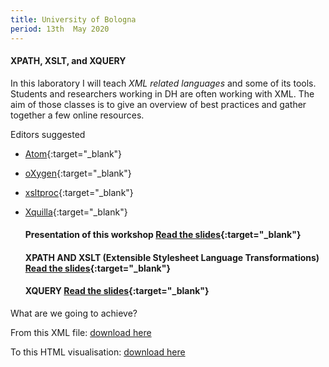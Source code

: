 ```yaml
---
title: University of Bologna
period: 13th  May 2020
---
```


####  **XPATH, XSLT, and XQUERY**

In this laboratory I will teach *XML related languages* and some of its tools. Students and researchers working in DH are often working with XML. The aim of those classes is to give an overview of best practices and gather together a few online resources.  

Editors suggested

- [Atom](https://atom.io/){:target="_blank"} 
- [oXygen](https://www.oxygenxml.com/){:target="_blank"}
- [xsltproc](){:target="_blank"}
- [Xquilla](http://xqilla.sourceforge.net/HomePage){:target="_blank"} 


  #### Presentation of this workshop [Read the slides](https://slides.com/tizmancinelli/xslt-4f37f3#/){:target="_blank"}

  #### XPATH AND XSLT (Extensible Stylesheet Language Transformations) [Read the slides](https://slides.com/tizmancinelli/xslt-cd6553#/){:target="_blank"}

  #### XQUERY [Read the slides](https://slides.com/tizmancinelli/xquery-exist-db#/){:target="_blank"}

What are we going to achieve?

From this XML file: [download here](/public/resources/Frankenstein-v1c5-transcription.xml)

To this HTML visualisation: [download here](/public/resources/bologna.html)
 
